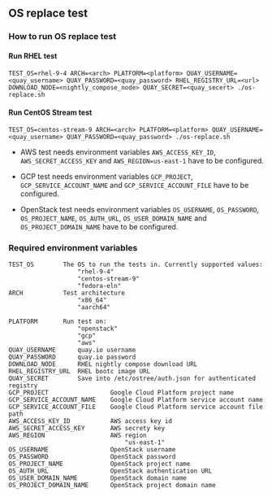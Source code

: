 
## OS replace test

### How to run OS replace test

#### Run RHEL test

    TEST_OS=rhel-9-4 ARCH=<arch> PLATFORM=<platform> QUAY_USERNAME=<quay_username> QUAY_PASSWORD=<quay_password> RHEL_REGISTRY_URL=<url> DOWNLOAD_NODE=<nightly_compose_node> QUAY_SECRET=<quay_secert> ./os-replace.sh

#### Run CentOS Stream test

    TEST_OS=centos-stream-9 ARCH=<arch> PLATFORM=<platform> QUAY_USERNAME=<quay_username> QUAY_PASSWORD=<quay_password> ./os-replace.sh

* AWS test needs environment variables `AWS_ACCESS_KEY_ID`, `AWS_SECRET_ACCESS_KEY` and `AWS_REGION=us-east-1` have to be configured.

* GCP test needs environment variables `GCP_PROJECT`, `GCP_SERVICE_ACCOUNT_NAME` and `GCP_SERVICE_ACCOUNT_FILE` have to be configured.

* OpenStack test needs environment variables `OS_USERNAME`, `OS_PASSWORD`, `OS_PROJECT_NAME`, `OS_AUTH_URL`, `OS_USER_DOMAIN_NAME` and `OS_PROJECT_DOMAIN_NAME` have to be configured.

### Required environment variables

    TEST_OS        The OS to run the tests in. Currently supported values:
                       "rhel-9-4"
                       "centos-stream-9"
                       "fedora-eln"
    ARCH           Test architecture
                       "x86_64"
                       "aarch64"

    PLATFORM       Run test on:
                       "openstack"
                       "gcp"
                       "aws"
    QUAY_USERNAME      quay.io username
    QUAY_PASSWORD      quay.io password
    DOWNLOAD_NODE      RHEL nightly compose download URL
    RHEL_REGISTRY_URL  RHEL bootc image URL
    QUAY_SECRET        Save into /etc/ostree/auth.json for authenticated registry
    GCP_PROJECT                 Google Cloud Platform project name
    GCP_SERVICE_ACCOUNT_NAME    Google Cloud Platform service account name
    GCP_SERVICE_ACCOUNT_FILE    Google Cloud Platform service account file path
    AWS_ACCESS_KEY_ID           AWS access key id
    AWS_SECRET_ACCESS_KEY       AWS secrety key
    AWS_REGION                  AWS region
                                    "us-east-1"
    OS_USERNAME                 OpenStack username
    OS_PASSWORD                 OpenStack password
    OS_PROJECT_NAME             OpenStack project name
    OS_AUTH_URL                 OpenStack authentication URL
    OS_USER_DOMAIN_NAME         OpenStack domain name
    OS_PROJECT_DOMAIN_NAME      OpenStack project domain name

